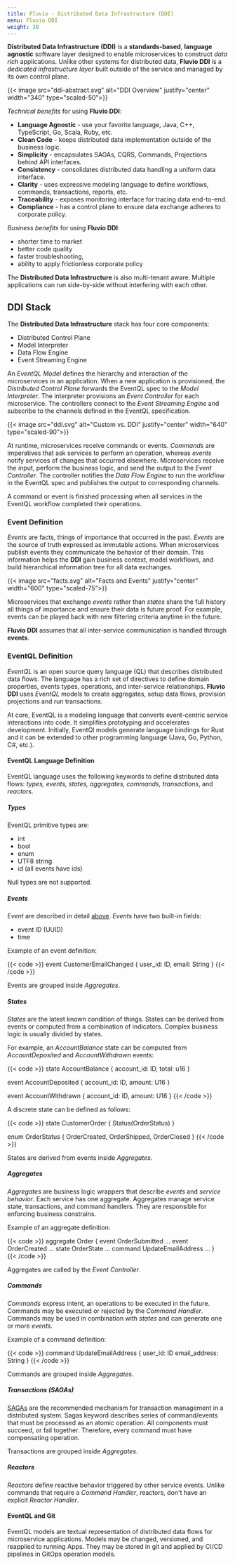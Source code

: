 ```yaml
---
title: Fluvio - Distributed Data Infrastructure (DDI)
menu: Fluvio DDI
weight: 30
---
```


**Distributed Data Infrastructure (DDI)** is a **standards-based**, **language agnostic** software layer designed to enable microservices to construct _data rich_ applications. Unlike other systems for distributed data, **Fluvio DDI** is a _dedicated infrastructure layer_ built outside of the service and managed by its own control plane.

{{< image src="ddi-abstract.svg" alt="DDI Overview" justify="center" width="340" type="scaled-50">}}

_Technical benefits_ for using **Fluvio DDI**:

* **Language Agnostic** - use your favorite language, Java, C++, TypeScript, Go, Scala, Ruby, etc.
* **Clean Code** - keeps distributed data implementation outside of the business logic.
* **Simplicity** - encapsulates SAGAs, CQRS, Commands, Projections behind API interfaces.
* **Consistency** - consolidates distributed data handling a uniform data interface.
* **Clarity** - uses expressive modeling language to define workflows, commands, transactions, reports, etc.
* **Traceability** - exposes monitoring interface for tracing data end-to-end.
* **Compliance** - has a control plane to ensure data exchange adheres to corporate policy.

_Business benefits_ for using **Fluvio DDI**:
 
* shorter time to market
* better code quality
* faster troubleshooting,
* ability to apply frictionless corporate policy

The **Distributed Data Infrastructure** is also multi-tenant aware. Multiple applications can run side-by-side without interfering with each other.

## DDI Stack

The **Distributed Data Infrastructure** stack has four core components:

* Distributed Control Plane
* Model Interpreter
* Data Flow Engine
* Event Streaming Engine

An _EventQL Model_ defines the hierarchy and interaction of the microservices in an application. When a new application is provisioned, the _Distributed Control Plane_ forwards the EventQL spec to the _Model Interpreter_. The interpreter provisions an _Event Controller_ for each microservice. The controllers connect to the _Event Streaming Engine_ and subscribe to the channels defined in the EventQL specification.

{{< image src="ddi.svg" alt="Custom vs. DDI" justify="center" width="640" type="scaled-90">}}

At runtime, microservices receive commands or events. _Commands_ are imperatives that ask services to perform an operation, whereas _events_ notify services of changes that occurred elsewhere. Microservices receive the input, perform the business logic, and send the output to the _Event Controller_. The controller notifies the _Data Flow Engine_ to run the workflow in the EventQL spec and publishes the output to corresponding channels. 

A command or event is finished processing when all services in the EventQL workflow completed their operations.

### Event Definition

_Events_ are facts, things of importance that occurred in the past. _Events_ are the source of truth expressed as immutable actions. When microservices publish events they communicate the behavior of their domain. This information helps the **DDI** gain business context, model workflows, and build hierarchical information tree for all data exchanges.

{{< image src="facts.svg" alt="Facts and Events" justify="center" width="600" type="scaled-75">}}

Microservices that exchange _events_ rather than _states_ share the full history all things of importance and ensure their data is future proof. For example, events can be played back with new filtering criteria anytime in the future.

**Fluvio DDI** assumes that all inter-service communication is handled through **events**. 


### EventQL Definition

_EventQL_ is an open source query language (QL) that describes distributed data flows. The language has a rich set of directives to define domain properties, events types, operations, and inter-service relationships. **Fluvio DDI** uses _EventQL_ models to create aggregates, setup data flows, provision projections and run transactions.

At core, EventQL is a modeling language that converts event-centric service interactions into code. It simplifies prototyping and accelerates development. Initially, EventQl models generate language bindings for Rust and it can be extended to other programming language (Java, Go, Python, C#, etc.).

#### EventQL Language Definition

EventQL language uses the following keywords to define distributed data flows: _types, events, states, aggregates, commands, transactions_, and _reactors_.


##### Types

EventQL primitive types are:

* int
* bool
* enum
* UTF8 string
* id (all events have ids)

Null types are not supported. 


##### Events

_Event_ are described in detail [above](http://localhost:1313/docs/concepts/ddi/#event-definition). _Events_ have two built-in fields:

* event ID (UUID)
* time

Example of an event definition:

{{< code >}}
event CustomerEmailChanged {
   user_id: ID,
   email: String
}
{{< /code >}}

Events are grouped inside _Aggregates_.

##### States

_States_ are the latest known condition of things. States can be derived from events or computed from a combination of indicators. Complex business logic is usually divided by states.

For example, an _AccountBalance_ state can be computed from _AccountDeposited_ and _AccountWithdrawn_ events:

{{< code >}}
state AccountBalance {
    account_id: ID,
    total: u16
}

event AccountDeposited {
    account_id: ID,
    amount: U16
 }
 
event AccountWithdrawn {
    account_id: ID,
    amount: U16
 }
{{< /code >}}

A discrete state can be defined as follows:

{{< code >}}
state CustomerOrder {
    Status(OrderStatus)
}

enum OrderStatus {
   OrderCreated,
   OrderShipped,
   OrderClosed
}
{{< /code >}}

States are derived from events inside _Aggregates_.


##### Aggregates

_Aggregates_ are business logic wrappers that describe _events_ and _service behavior_. Each service has one aggregate. Aggregates manage service state, transactions, and command handlers. They are responsible for enforcing business constrains.

Example of an aggregate definition:

{{< code >}}
aggregate Order {
    event OrderSubmitted ...
    event OrderCreated ...
    state OrderState ...
    command UpdateEmailAddress ...
}   
{{< /code >}}

Aggregates are called by the _Event Controller_.


##### Commands

_Commands_ express intent, an operations to be executed in the future. Commands may be executed or rejected by the _Command Handler_. Commands may be used in combination with _states_ and can generate one or more _events_.

Example of a command definition:

{{< code >}}
command UpdateEmailAddress {
    user_id: ID
    email_address: String
}
{{< /code >}}

Commands are grouped inside _Aggregates_.


##### Transactions (SAGAs)

[SAGAs](http://www.cs.cornell.edu/andru/cs711/2002fa/reading/sagas.pdf) are the recommended mechanism for transaction management in a distributed system. Sagas keyword describes series of command/events that must be processed as an atomic operation. All components must succeed, or fail together. Therefore, every command must have compensating operation.

Transactions are grouped inside _Aggregates_.

##### Reactors

_Reactors_ define reactive behavior triggered by other service events. Unlike commands that require a _Command Handler_, reactors, don't have an explicit _Reactor Handler_.


#### EventQL and Git
EventQL models are textual representation of distributed data flows for microservice applications. Models may be changed, versioned, and reapplied to running Apps. They may be stored in git and applied by CI/CD pipelines in GitOps operation models.

